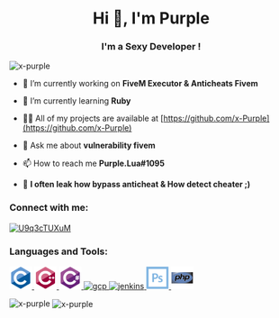 <h1 align="center">Hi 👋, I'm Purple</h1>
<h3 align="center">I'm a Sexy Developer !</h3>

<p align="left"> <img src="https://komarev.com/ghpvc/?username=x-purple&label=Profile%20views&color=0e75b6&style=flat" alt="x-purple" /> </p>

- 🔭 I’m currently working on **FiveM Executor & Anticheats Fivem**

- 🌱 I’m currently learning **Ruby**

- 👨‍💻 All of my projects are available at [https://github.com/x-Purple](https://github.com/x-Purple)

- 💬 Ask me about **vulnerability fivem**

- 📫 How to reach me **Purple.Lua#1095**

- 📝 **I often leak how bypass anticheat & How detect cheater ;)**

<h3 align="left">Connect with me:</h3>
<p align="left">
<a href="https://discord.gg/U9q3cTUXuM" target="blank"><img align="center" src="https://raw.githubusercontent.com/rahuldkjain/github-profile-readme-generator/master/src/images/icons/Social/discord.svg" alt="U9q3cTUXuM" height="30" width="40" /></a>
</p>

<h3 align="left">Languages and Tools:</h3>
<p align="left"> <a href="https://www.cprogramming.com/" target="_blank"> <img src="https://raw.githubusercontent.com/devicons/devicon/master/icons/c/c-original.svg" alt="c" width="40" height="40"/> </a> <a href="https://www.w3schools.com/cpp/" target="_blank"> <img src="https://raw.githubusercontent.com/devicons/devicon/master/icons/cplusplus/cplusplus-original.svg" alt="cplusplus" width="40" height="40"/> </a> <a href="https://www.w3schools.com/cs/" target="_blank"> <img src="https://raw.githubusercontent.com/devicons/devicon/master/icons/csharp/csharp-original.svg" alt="csharp" width="40" height="40"/> </a> <a href="https://cloud.google.com" target="_blank"> <img src="https://www.vectorlogo.zone/logos/google_cloud/google_cloud-icon.svg" alt="gcp" width="40" height="40"/> </a> <a href="https://www.jenkins.io" target="_blank"> <img src="https://www.vectorlogo.zone/logos/jenkins/jenkins-icon.svg" alt="jenkins" width="40" height="40"/> </a> <a href="https://www.photoshop.com/en" target="_blank"> <img src="https://raw.githubusercontent.com/devicons/devicon/master/icons/photoshop/photoshop-line.svg" alt="photoshop" width="40" height="40"/> </a> <a href="https://www.php.net" target="_blank"> <img src="https://raw.githubusercontent.com/devicons/devicon/master/icons/php/php-original.svg" alt="php" width="40" height="40"/> </a> </p>

<p><img align="left" src="https://github-readme-stats.vercel.app/api/top-langs?username=x-purple&show_icons=true&locale=en&layout=compact" alt="x-purple" /></p>

<p>&nbsp;<img align="center" src="https://github-readme-stats.vercel.app/api?username=x-purple&show_icons=true&locale=en" alt="x-purple" /></p>
